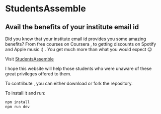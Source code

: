 # StudentsAssemble

## Avail the benefits of your institute email id
Did you know that your institute email id provides you some amazing benefits? From free courses on Coursera , to getting discounts on Spotify and Apple music :) . You get much more than what you would expect :wink:

Visit [StudentsAssemble](https://students-assemble.tech)

I hope this website will help those students who were unaware of these great privileges offered to them.

To contribute , you can either download or fork the repository.

To install it and run:

```sh
npm install
npm run dev
```
